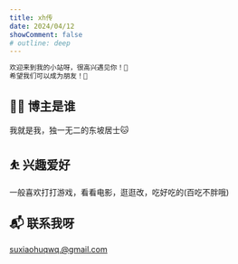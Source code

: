 ```yaml
---
title: xh传
date: 2024/04/12
showComment: false
# outline: deep
---
```


```javascript
欢迎来到我的小站呀，很高兴遇见你！🤝
希望我们可以成为朋友！🤝
```

## 👨‍💻 博主是谁
我就是我，独一无二的东坡居士🐱
## ⛹ 兴趣爱好
一般喜欢打打游戏，看看电影，逛逛改，吃好吃的(百吃不胖哦)
## 📬 联系我呀
suxiaohuqwq.@gmail.com